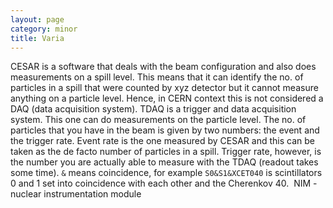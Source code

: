 ```yaml
---
layout: page
category: minor
title: Varia
---
```


CESAR is a software that deals with the beam configuration and also does measurements on a spill level. This means that it can identify the no. of particles in a spill that were counted by xyz detector but it cannot measure anything on a particle level. Hence, in CERN context this is not considered a DAQ (data acquisition system).
TDAQ is a trigger and data acquisition system. This one can do measurements on the particle level.
The no. of particles that you have in the beam is given by two numbers: the event and the trigger rate. Event rate is the one measured by CESAR and this can be taken as the de facto number of particles in a spill. Trigger rate, however, is the number you are actually able to measure with the TDAQ (readout takes some time).
`&` means coincidence, for example `S0&S1&XCET040` is scintillators 0 and 1 set into coincidence with each other and the Cherenkov 40. 
NIM - nuclear instrumentation module 

